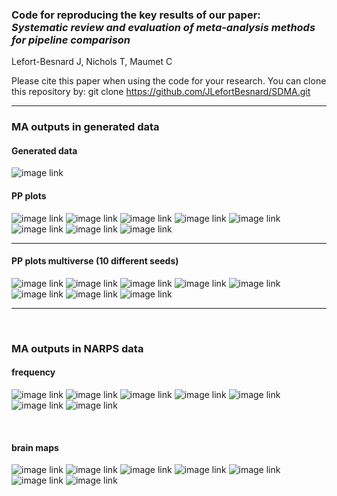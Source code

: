 ### Code for reproducing the key results of our paper: <br>_Systematic review and evaluation of meta-analysis methods for pipeline comparison_

Lefort-Besnard J, Nichols T, Maumet C

Please cite this paper when using the code for your research.
You can clone this repository by:
git clone https://github.com/JLefortBesnard/SDMA.git

---

### MA outputs in generated data

#### Generated data

![image link](results_in_generated_data/data_visualisation.png)
&nbsp;

#### PP plots

![image link](results_in_generated_data/pp_plot_Null.png)
![image link](results_in_generated_data/pp_plot_Null_correlated_80%.png)
![image link](results_in_generated_data/pp_plot_Null_correlated_50%.png)
![image link](results_in_generated_data/pp_plot_Null_correlated_20%.png)
![image link](results_in_generated_data/pp_plot_Non-null_heterogeneous_voxels.png)
![image link](results_in_generated_data/pp_plot_Non-null_heterogeneous_pipelines_20%.png)
![image link](results_in_generated_data/pp_plot_Non-null_heterogeneous_pipelines_30%.png)
![image link](results_in_generated_data/pp_plot_Non-null_heterogeneous_pipelines_50%.png)
&nbsp;

---

#### PP plots multiverse (10 different seeds)

![image link](results_in_generated_data/pp_plot_multiverse_Null.png)
![image link](results_in_generated_data/pp_plot_multiverse_Null_correlated_80%.png)
![image link](results_in_generated_data/pp_plot_multiverse_Null_correlated_50%.png)
![image link](results_in_generated_data/pp_plot_multiverse_Null_correlated_20%.png)
![image link](results_in_generated_data/pp_plot_multiverse_Non-null_heterogeneous_voxels.png)
![image link](results_in_generated_data/pp_plot_multiverse_Non-null_heterogeneous_pipelines_20%.png)
![image link](results_in_generated_data/pp_plot_multiverse_Non-null_heterogeneous_pipelines_30%.png)
![image link](results_in_generated_data/pp_plot_multiverse_Non-null_heterogeneous_pipelines_50%.png)
&nbsp;

---

&nbsp;
### MA outputs in NARPS data

#### frequency
![image link](results_narpsdata/hyp1_MA_outputs.png)
![image link](results_narpsdata/hyp2_MA_outputs.png)
![image link](results_narpsdata/hyp5_MA_outputs.png)
![image link](results_narpsdata/hyp6_MA_outputs.png)
![image link](results_narpsdata/hyp7_MA_outputs.png)
![image link](results_narpsdata/hyp8_MA_outputs.png)
![image link](results_narpsdata/hyp9_MA_outputs.png)

&nbsp;

#### brain maps
![image link](results_narpsdata/thresholded_map_hyp1_nofdr.png)
![image link](results_narpsdata/thresholded_map_hyp2_nofdr.png)
![image link](results_narpsdata/thresholded_map_hyp5_nofdr.png)
![image link](results_narpsdata/thresholded_map_hyp6_nofdr.png)
![image link](results_narpsdata/thresholded_map_hyp7_nofdr.png)
![image link](results_narpsdata/thresholded_map_hyp8_nofdr.png)
![image link](results_narpsdata/thresholded_map_hyp9_nofdr.png)
